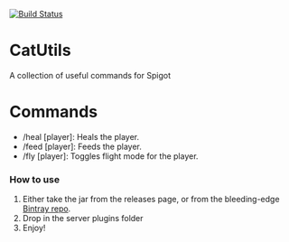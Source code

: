 [![Build Status](https://ci.codemc.io/buildStatus/icon?job=gamer4life1%2FCatUtils)](https://ci.codemc.io/job/gamer4life1/job/CatUtils/)

# CatUtils

A collection of useful commands for Spigot

# Commands

- /heal [player]: Heals the player.
- /feed [player]: Feeds the player.
- /fly [player]: Toggles flight mode for the player.

### How to use

1. Either take the jar from the releases page, or from the bleeding-edge [Bintray repo](https://bintray.com/gamercatorg/CatUtils).
2. Drop in the server plugins folder
3. Enjoy!
